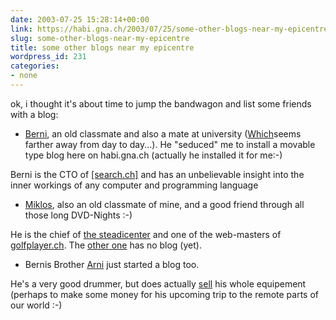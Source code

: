 ```yaml
---
date: 2003-07-25 15:28:14+00:00
link: https://habi.gna.ch/2003/07/25/some-other-blogs-near-my-epicentre/
slug: some-other-blogs-near-my-epicentre
title: some other blogs near my epicentre
wordpress_id: 231
categories:
- none
---
```


ok, i thought it's about time to jump the bandwagon and list some friends with a blog:




	
  * [Berni](http://www.bernhardseefeld.ch), an old classmate and also a mate at university ([Which](http://ubecx01.unibe.ch:8081/)seems farther away from day to day...). He "seduced" me to install a movable type blog here on habi.gna.ch (actually he installed it for me:-)  

Berni is the CTO of [[search.ch]](http://www.search.ch/) and has an unbelievable insight into the inner workings of any computer and programming language

	
  * [Miklos](http://www.kozary.com/mt), also an old classmate of mine, and a good friend through all those long DVD-Nights :-)  

He is the chief of [the steadicenter](http://www.steadicenter.com/) and one of the web-masters of [golfplayer.ch](http://www.golfplayer.ch/). The [other one](https://armand.bild.li/17/view.html) has no blog (yet).


  * Bernis Brother [Arni](http://www.arnoldseefeld.com/blog/) just started a blog too.  

He's a very good drummer, but does actually [sell](http://www.arnoldseefeld.com/drum/) his whole equipement (perhaps to make some money for his upcoming trip to the remote parts of our world :-)


